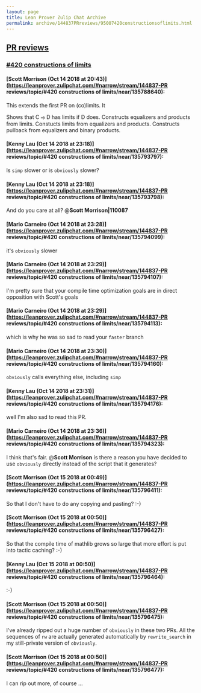 ```yaml
---
layout: page
title: Lean Prover Zulip Chat Archive 
permalink: archive/144837PRreviews/95007420constructionsoflimits.html
---
```


## [PR reviews](index.html)
### [#420 constructions of limits](95007420constructionsoflimits.html)

#### [Scott Morrison (Oct 14 2018 at 20:43)](https://leanprover.zulipchat.com/#narrow/stream/144837-PR reviews/topic/#420 constructions of limits/near/135788640):
This extends the first PR on (co)limits. It

Shows that C ⥤ D has limits if D does.
Constructs equalizers and products from limits.
Constucts limits from equalizers and products.
Constructs pullback from equalizers and binary products.

#### [Kenny Lau (Oct 14 2018 at 23:18)](https://leanprover.zulipchat.com/#narrow/stream/144837-PR reviews/topic/#420 constructions of limits/near/135793797):
Is `simp` slower or is `obviously` slower?

#### [Kenny Lau (Oct 14 2018 at 23:18)](https://leanprover.zulipchat.com/#narrow/stream/144837-PR reviews/topic/#420 constructions of limits/near/135793798):
And do you care at all? @**Scott Morrison|110087**

#### [Mario Carneiro (Oct 14 2018 at 23:28)](https://leanprover.zulipchat.com/#narrow/stream/144837-PR reviews/topic/#420 constructions of limits/near/135794099):
it's `obviously` slower

#### [Mario Carneiro (Oct 14 2018 at 23:29)](https://leanprover.zulipchat.com/#narrow/stream/144837-PR reviews/topic/#420 constructions of limits/near/135794107):
I'm pretty sure that your compile time optimization goals are in direct opposition with Scott's goals

#### [Mario Carneiro (Oct 14 2018 at 23:29)](https://leanprover.zulipchat.com/#narrow/stream/144837-PR reviews/topic/#420 constructions of limits/near/135794113):
which is why he was so sad to read your `faster` branch

#### [Mario Carneiro (Oct 14 2018 at 23:30)](https://leanprover.zulipchat.com/#narrow/stream/144837-PR reviews/topic/#420 constructions of limits/near/135794160):
`obviously` calls everything else, including `simp`

#### [Kenny Lau (Oct 14 2018 at 23:31)](https://leanprover.zulipchat.com/#narrow/stream/144837-PR reviews/topic/#420 constructions of limits/near/135794176):
well I'm also sad to read this PR.

#### [Mario Carneiro (Oct 14 2018 at 23:36)](https://leanprover.zulipchat.com/#narrow/stream/144837-PR reviews/topic/#420 constructions of limits/near/135794323):
I think that's fair. @**Scott Morrison** is there a reason you have decided to use `obviously` directly instead of the script that it generates?

#### [Scott Morrison (Oct 15 2018 at 00:49)](https://leanprover.zulipchat.com/#narrow/stream/144837-PR reviews/topic/#420 constructions of limits/near/135796411):
So that I don't have to do any copying and pasting? :-)

#### [Scott Morrison (Oct 15 2018 at 00:50)](https://leanprover.zulipchat.com/#narrow/stream/144837-PR reviews/topic/#420 constructions of limits/near/135796427):
So that the compile time of mathlib grows so large that more effort is put into tactic caching? :-)

#### [Kenny Lau (Oct 15 2018 at 00:50)](https://leanprover.zulipchat.com/#narrow/stream/144837-PR reviews/topic/#420 constructions of limits/near/135796464):
:-)

#### [Scott Morrison (Oct 15 2018 at 00:50)](https://leanprover.zulipchat.com/#narrow/stream/144837-PR reviews/topic/#420 constructions of limits/near/135796475):
I've already ripped out a huge number of `obviously` in these two PRs. All the sequences of `rw` are actually generated automatically by `rewrite_search` in my still-private version of `obviously`.

#### [Scott Morrison (Oct 15 2018 at 00:50)](https://leanprover.zulipchat.com/#narrow/stream/144837-PR reviews/topic/#420 constructions of limits/near/135796477):
I can rip out more, of course ...

